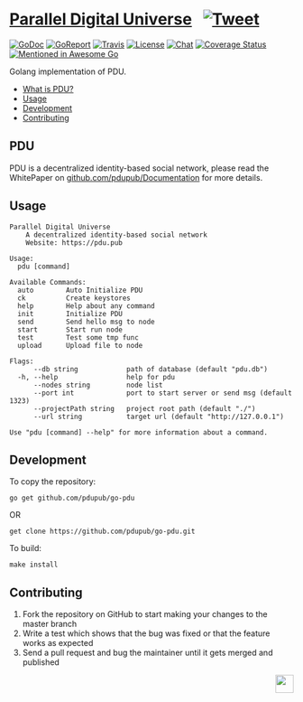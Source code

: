 # [Parallel Digital Universe](https://pdu.pub) &nbsp; [![Tweet](https://img.shields.io/twitter/url/http/shields.io.svg?style=social)](https://twitter.com/intent/tweet?text=A%20decentralized%20identity-based%20social%20network&url=https://pdu.pub&via=PDUPUB&hashtags=P2P,SocialNetwork,decentralized,identity,Blockchain)

[![GoDoc](https://img.shields.io/badge/godoc-reference-blue.svg)](https://godoc.org/github.com/pdupub/go-pdu)
[![GoReport](https://goreportcard.com/badge/github.com/pdupub/go-pdu)](https://goreportcard.com/report/github.com/pdupub/go-pdu)
[![Travis](https://travis-ci.org/pdupub/go-pdu.svg?branch=master)](https://travis-ci.org/pdupub/go-pdu)
[![License](https://img.shields.io/badge/license-GPL%20v3-blue.svg)](LICENSE)
[![Chat](https://img.shields.io/badge/gitter-Docs%20chat-4AB495.svg)](https://gitter.im/pdupub/go-pdu)
[![Coverage Status](https://coveralls.io/repos/github/pdupub/go-pdu/badge.svg?branch=master)](https://coveralls.io/github/pdupub/go-pdu?branch=master)
[![Mentioned in Awesome Go](https://awesome.re/mentioned-badge.svg)](https://github.com/avelino/awesome-go#distributed-systems)

Golang implementation of PDU.


- [What is PDU?](#pdu)
- [Usage](#usage)
- [Development](#development)
- [Contributing](#contributing)

## PDU
PDU is a decentralized identity-based social network, please read the WhitePaper on [github.com/pdupub/Documentation](https://github.com/pdupub/Documentation) for more details.


## Usage

```
Parallel Digital Universe
	A decentralized identity-based social network
	Website: https://pdu.pub

Usage:
  pdu [command]

Available Commands:
  auto        Auto Initialize PDU
  ck          Create keystores
  help        Help about any command
  init        Initialize PDU
  send        Send hello msg to node
  start       Start run node
  test        Test some tmp func
  upload      Upload file to node

Flags:
      --db string            path of database (default "pdu.db")
  -h, --help                 help for pdu
      --nodes string         node list
      --port int             port to start server or send msg (default 1323)
      --projectPath string   project root path (default "./")
      --url string           target url (default "http://127.0.0.1")

Use "pdu [command] --help" for more information about a command.
```



## Development

To copy the repository:

```
go get github.com/pdupub/go-pdu

```
OR 
```
get clone https://github.com/pdupub/go-pdu.git

```

To build:
```
make install 
```


## Contributing

1. Fork the repository on GitHub to start making your changes to the master branch
2. Write a test which shows that the bug was fixed or that the feature works as expected
3. Send a pull request and bug the maintainer until it gets merged and published


<a href="https://pdu.pub"><img height="32" align="right" src="https://pdu.pub/images/icon.svg"></a>

